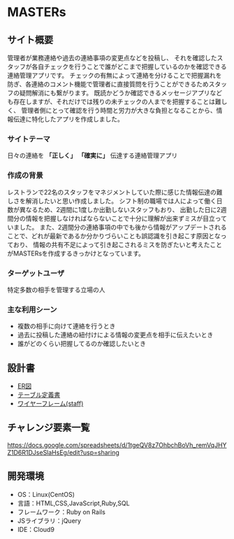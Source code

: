 <!--# README-->

<!--This README would normally document whatever steps are necessary to get the-->
<!--application up and running.-->

<!--Things you may want to cover:-->

<!--* Ruby version-->

<!--* System dependencies-->

<!--* Configuration-->

<!--* Database creation-->

<!--* Database initialization-->

<!--* How to run the test suite-->

<!--* Services (job queues, cache servers, search engines, etc.)-->

<!--* Deployment instructions-->

<!--* ...-->

# MASTERs

## サイト概要
管理者が業務連絡や過去の連絡事項の変更点などを投稿し、
それを確認したスタッフが各自チェックを行うことで誰がどこまで把握しているのかを確認できる連絡管理アプリです。
チェックの有無によって連絡を分けることで把握漏れを防ぎ、各連絡のコメント機能で管理者に直接質問を行うことができるためスタッフの疑問解消にも繋がります。
既読かどうか確認できるメッセージアプリなども存在しますが、それだけでは残りの未チェックの人までを把握することは難しく、
管理者側にとって確認を行う時間と労力が大きな負担となることから、情報伝達に特化したアプリを作成しました。



### サイトテーマ
日々の連絡を __「正しく」__ __「確実に」__ 伝達する連絡管理アプリ


### 作成の背景
レストランで22名のスタッフをマネジメントしていた際に感じた情報伝達の難しさを解消したいと思い作成しました。
シフト制の職場では人によって働く日数が異なるため、2週間に1度しか出勤しないスタッフもおり、
出勤した日に2週間分の情報を把握しなければならないことで十分に理解が出来ずミスが目立っていました。
また、2週間分の連絡事項の中でも後から情報がアップデートされることで、どれが最新であるか分かりづらいことも誤認識を引き起こす原因となっており、
情報の共有不足によって引き起こされるミスを防ぎたいと考えたことがMASTERsを作成するきっかけとなっています。


### ターゲットユーザ
特定多数の相手を管理する立場の人

### 主な利用シーン
- 複数の相手に向けて連絡を行うとき
- 過去に投稿した連絡の紐付けによる情報の変更点を相手に伝えたいとき
- 誰がどのくらい把握してるのか確認したいとき

## 設計書
- [ER図](https://drive.google.com/file/d/1Fal9Ujkk-QrWhgf-4C220bZ52zRVQxBv/view?usp=sharing)
- [テーブル定義書](https://docs.google.com/spreadsheets/d/1LBrolq5LKG2RGz3D7pPrrrtQr4juKXZeCF1ZjXyLuk0/edit?usp=sharing)
- [ワイヤーフレーム(staff)](https://drive.google.com/file/d/1fAR0Guv7OMKoSW1whaBHNKO3hz6MsBLv/view?usp=sharing)

## チャレンジ要素一覧
<https://docs.google.com/spreadsheets/d/1tgeQV8z7OhbchBoVh_remVqJHYZ1D6R1DJseSlaHsEg/edit?usp=sharing>

## 開発環境
- OS：Linux(CentOS)
- 言語：HTML,CSS,JavaScript,Ruby,SQL
- フレームワーク：Ruby on Rails
- JSライブラリ：jQuery
- IDE：Cloud9